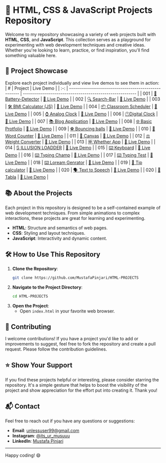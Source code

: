 # 🚀 HTML, CSS & JavaScript Projects Repository

Welcome to my repository showcasing a variety of web projects built with **HTML**, **CSS**, and **JavaScript**. This collection serves as a playground for experimenting with web development techniques and creative ideas. Whether you're looking to learn, practice, or find inspiration, you'll find something valuable here.

## 🌟 Project Showcase

Explore each project individually and view live demos to see them in action:
|  #  | Project                                               | Live Demo                                                 |
| :-: | ----------------------------------------------------- | --------------------------------------------------------- |
| 001 | [🔋 Battery-Detector](https://github.com/MustafaPinjari/Battery-Detector) | [🔗 Live Demo](https://batterydetector.netlify.app/)  |
| 002 | [🔍 Search-Bar](https://github.com/MustafaPinjari/Search-Bar) | [🔗 Live Demo](https://searchbarbymustafa.netlify.app/)  |
| 003 | [🛠️ BMI Calculator (JS)](https://github.com/MustafaPinjari/HTML-PROJECTS/tree/main/BMI%20Calculator%20(JS)) | [🔗 Live Demo](https://bmicalculatorindex.netlify.app/)  |
| 004 | [📦 Classroom Scheduler](https://github.com/MustafaPinjari/HTML-PROJECTS/tree/main/CLASSROOM%20SCHEDULER%20WEBSITE) | [🔗 Live Demo](https://classroomschedulerbymustafa.netlify.app/)  |
| 005 | [⌚ Analog Clock](https://github.com/MustafaPinjari/HTML-PROJECTS/tree/main/Analog%20Clock) | [🔗 Live Demo](https://analog-watch-by-mustafa.netlify.app/)  |
| 006 | [🕛Digital Clock](https://github.com/MustafaPinjari/HTML-PROJECTS/Digital%20Clock) | [🔗 Live Demo](https://digital-clock-by-mustafa.netlify.app/)  |
| 007 | [📚 Blog Application](https://github.com/MustafaPinjari/HTML-PROJECTS/Blog-Application) | [🔗 Live Demo](https://blog-application-by-mustafa.netlify.app/)  |
| 008 | [🌐 Basic Protfolio](https://github.com/MustafaPinjari/HTML-PROJECTS/) | [🔗 Live Demo](https://mustafapinjari.netlify.app/)  |
| 009 | [⚽ Bouncing balls](https://github.com/MustafaPinjari/HTML-PROJECTS/) | [🔗 Live Demo](https://bouncing-balls-by-mustafa.netlify.app/)  |
| 010 | [🔄️ Word Counter](https://github.com/MustafaPinjari/HTML-PROJECTS/tree/main/word%20counter) | [🔗 Live Demo](https://bouncing-balls-by-mustafa.netlify.app/)  |
| 011 | [📝 Canvas](https://github.com/MustafaPinjari/HTML-PROJECTS/tree/main/White-Boardr) | [🔗 Live Demo](https://canvas-by-mustafa.netlify.app/)  |
| 012 | [⚖️ Weight Converter](https://github.com/MustafaPinjari/HTML-PROJECTS/Weight-Converter) | [🔗 Live Demo](https://weight-converter-by-mustafa.netlify.app/)  |
| 013 | [🈸 Whether App](https://github.com/MustafaPinjari/HTML-PROJECTS/Weather-App) | [🔗 Live Demo](https://whether-app-by-mustafa.netlify.app/)  |
| 014 | [🔃 ILLUSION LOADDER](https://github.com/MustafaPinjari/HTML-PROJECTS/tree/main/wavy-Loader) | [🔗 Live Demo](https://loader-by-mustafa.netlify.app/)  |
| 015 | [⌨️ Keyboard](https://github.com/MustafaPinjari/HTML-PROJECTS/tree/main/Virtual%20Keyboard) | [🔗 Live Demo](https://key-board-by-mustafa.netlify.app/)  |
| 016 | [⌨️ Typing Champ](https://github.com/MustafaPinjari/HTML-PROJECTS/tree/main/Typing%20champ) | [🔗 Live Demo](https://typing-champ-by-mustafa.netlify.app/)  |
| 017 | [⌨️ Typing Test](https://github.com/MustafaPinjari/HTML-PROJECTS/tree/main/Typing%20Speed%20Test%20Website) | [🔗 Live Demo](https://type-master-by-mustafa.netlify.app/)  |
| 018 | [⌨️ Loream Genrator](https://github.com/MustafaPinjari/HTML-PROJECTS/tree/main/loremipsum-generator) | [🔗 Live Demo](https://type-master-by-mustafa.netlify.app/)  |
| 019 | [📱 Tip calculator](https://github.com/MustafaPinjari/HTML-PROJECTS/tree/main/Tip%20Calculator) | [🔗 Live Demo](https://tip-calci-by-mustafa.netlify.app/)  |
| 020 | [🗣️ Text to Speech](https://github.com/MustafaPinjari/HTML-PROJECTS/tree/main/text%20to%20speech) | [🔗 Live Demo](https://text-to-speech-by-mustafa.netlify.app/)  |
| 020 | [🥁 Tabla](https://github.com/MustafaPinjari/HTML-PROJECTS/tree/main/tabla) | [🔗 Live Demo](https://tabla-by-mustafa.netlify.app/)  |






## 📚 About the Projects

Each project in this repository is designed to be a self-contained example of web development techniques. From simple animations to complex interactions, these projects are great for learning and experimenting.

- **HTML**: Structure and semantics of web pages. 
- **CSS**: Styling and layout techniques. 
- **JavaScript**: Interactivity and dynamic content. 

## 🛠️ How to Use This Repository

1. **Clone the Repository**: 
   ```sh
   git clone https://github.com/MustafaPinjari/HTML-PROJECTS
   ```
2. **Navigate to the Project Directory**:
   ```sh
   cd HTML-PROJECTS
   ```
3. **Open the Project**:
   - Open `index.html` in your favorite web browser.

## 🤝 Contributing

I welcome contributions! If you have a project you'd like to add or improvements to suggest, feel free to fork the repository and create a pull request. Please follow the contribution guidelines.

## ⭐ Show Your Support

If you find these projects helpful or interesting, please consider starring the repository. It's a simple gesture that helps to boost the visibility of the project and show appreciation for the effort put into creating it. Thank you!

## 📬 Contact

Feel free to reach out if you have any questions or suggestions:
- **Email**: unlessuser99@gmail.com
- **Instagram**: [@its_ur_musuuu](https://www.instagram.com/its_ur_musuuu/)
- **LinkedIn**: [Mustafa Pinjari](https://www.linkedin.com/in/mustafa-pinjari-287625256/)

---

Happy coding! 😄

